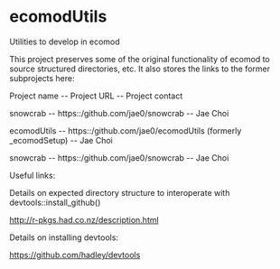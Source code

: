 # ecomodUtils
Utilities to develop in ecomod

This project preserves some of the original functionality of ecomod to source structured directories, etc. It also stores the links to the former subprojects here:

Project name -- Project URL -- Project contact

snowcrab -- https::/github.com/jae0/snowcrab --  Jae Choi

ecomodUtils -- https::/github.com/jae0/ecomodUtils (formerly _ecomodSetup) -- Jae Choi

snowcrab -- https::/github.com/jae0/snowcrab --   Jae Choi




Useful links:

Details on expected directory structure to interoperate with devtools::install_github() 

  http://r-pkgs.had.co.nz/description.html 

Details on installing devtools:

  https://github.com/hadley/devtools




